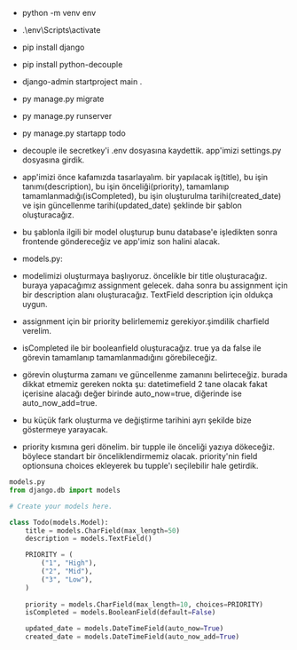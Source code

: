 - python -m venv env
- .\env\Scripts\activate
- pip install django
- pip install python-decouple
- django-admin startproject main .
- py manage.py migrate
- py manage.py runserver
- py manage.py startapp todo


- decouple ile secretkey'i .env dosyasına kaydettik. app'imizi settings.py dosyasına girdik.

- app'imizi önce kafamızda tasarlayalım. bir yapılacak iş(title), bu işin tanımı(description), bu işin önceliği(priority), tamamlanıp tamamlanmadığı(isCompleted), bu işin oluşturulma tarihi(created_date) ve işin güncellenme tarihi(updated_date) şeklinde bir şablon oluşturacağız. 
- bu şablonla ilgili bir model oluşturup bunu database'e işledikten sonra frontende göndereceğiz ve app'imiz son halini alacak.

- models.py:

- modelimizi oluşturmaya başlıyoruz. öncelikle bir title oluşturacağız. buraya yapacağımız assignment gelecek. daha sonra bu assignment için bir description alanı oluşturacağız. TextField description için oldukça uygun.
- assignment için bir priority belirlememiz gerekiyor.şimdilik charfield verelim.
- isCompleted ile bir booleanfield oluşturacağız. true ya da false ile görevin tamamlanıp tamamlanmadığını görebileceğiz.
- görevin oluşturma zamanı ve güncellenme zamanını belirteceğiz. burada dikkat etmemiz gereken nokta şu: datetimefield 2 tane olacak fakat içerisine alacağı değer birinde auto_now=true, diğerinde ise auto_now_add=true.
- bu küçük fark oluşturma ve değiştirme tarihini ayrı şekilde bize göstermeye yarayacak.
- priority kısmına geri dönelim. bir tupple ile önceliği yazıya dökeceğiz. böylece standart bir önceliklendirmemiz olacak. priority'nin field optionsuna choices ekleyerek bu tupple'ı seçilebilir hale getirdik.

```py
models.py
from django.db import models

# Create your models here.

class Todo(models.Model):
    title = models.CharField(max_length=50)
    description = models.TextField()

    PRIORITY = (
        ("1", "High"),
        ("2", "Mid"),
        ("3", "Low"),
    )
    
    priority = models.CharField(max_length=10, choices=PRIORITY)
    isCompleted = models.BooleanField(default=False)

    updated_date = models.DateTimeField(auto_now=True)
    created_date = models.DateTimeField(auto_now_add=True)
```